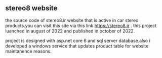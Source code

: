 ## stereo8 website

the source code of stereo8.ir website that is active in car stereo products.you can visit this site via this link https://stereo8.ir .
this project luanched in august of 2022 and published in october of 2022.

project is designed with asp.net core 6 and sql server database.also i developed a windows service that updates product table for website maintanence reasons.
